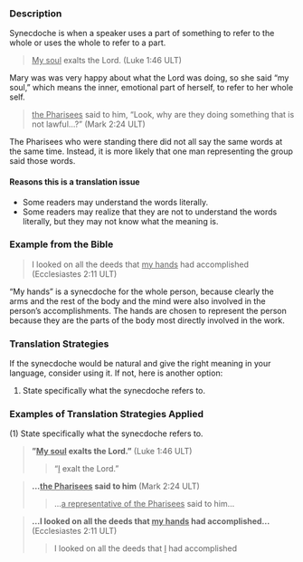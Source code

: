 

### Description

Synecdoche is when a speaker uses a part of something to refer to the whole or uses the whole to refer to a part.
> <u>My soul</u> exalts the Lord. (Luke 1:46 ULT)

Mary was was very happy about what the Lord was doing, so she said “my soul,” which means the inner, emotional part of herself, to refer to her whole self.
> <u>the Pharisees</u> said to him, “Look, why are they doing something that is not lawful…?” (Mark 2:24 ULT)

The Pharisees who were standing there did not all say the same words at the same time. Instead, it is more likely that one man representing the group said those words.

#### Reasons this is a translation issue

* Some readers may understand the words literally.
* Some readers may realize that they are not to understand the words literally, but they may not know what the meaning is.

### Example from the Bible

> I looked on all the deeds that <u>my hands</u> had accomplished (Ecclesiastes 2:11 ULT)

“My hands” is a synecdoche for the whole person, because clearly the arms and the rest of the body and the mind were also involved in the person’s accomplishments. The hands are chosen to represent the person because they are the parts of the body most directly involved in the work.

### Translation Strategies

If the synecdoche would be natural and give the right meaning in your language, consider using it. If not, here is another option:

1. State specifically what the synecdoche refers to.

### Examples of Translation Strategies Applied

(1) State specifically what the synecdoche refers to.

> **”<u>My soul</u> exalts the Lord.”** (Luke 1:46 ULT)
>> “<u>I</u> exalt the Lord.”

> **…<u>the Pharisees</u> said to him** (Mark 2:24 ULT)
>> …<u>a representative of the Pharisees</u> said to him…

> **…I looked on all the deeds that <u>my hands</u> had accomplished…** (Ecclesiastes 2:11 ULT)
>> I looked on all the deeds that <u>I</u> had accomplished

